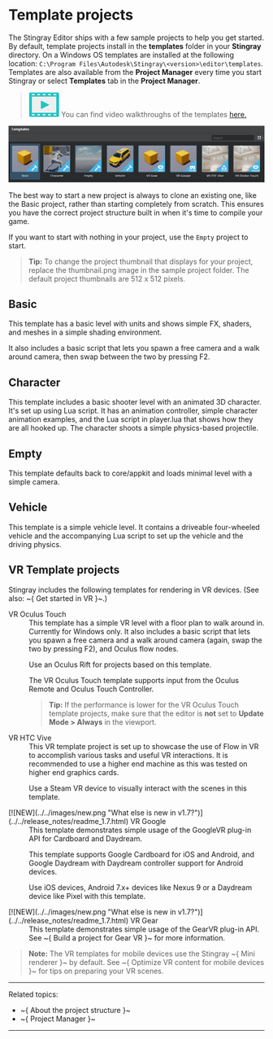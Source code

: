 # Template projects

The Stingray Editor ships with a few sample projects to help you get started. By default, template projects install in the **templates** folder in your **Stingray** directory. On a Windows OS templates are installed at the following location: `C:\Program Files\Autodesk\Stingray\<version>\editor\templates`. Templates are also available from the **Project Manager** every time you start Stingray or select **Templates** tab in the **Project Manager**.

> ![](../../images/icon_video.png) You can find video walkthroughs of the templates <a href="http://area.autodesk.com/learning/series/introduction-to-stingray-template-projects" target="blank">here.</a>

![](../../images/template_projects.png)

The best way to start a new project is always to clone an existing one, like the Basic project, rather than starting completely from scratch. This ensures you have the correct project structure built in when it's time to compile your game.

If you want to start with nothing in your project, use the `Empty` project to start.

> **Tip:** To change the project thumbnail that displays for your project, replace the thumbnail.png image in the sample project folder. The default project thumbnails are 512 x 512 pixels.

## Basic

This template has a basic level with units and shows simple FX, shaders, and meshes in a simple shading environment.

It also includes a basic script that lets you spawn a free camera and a walk around camera, then swap between the two by pressing F2.

## Character

This template includes a basic shooter level with an animated 3D character. It's set up using Lua script. It has an animation controller, simple character animation examples, and the Lua script in player.lua that shows how they are all hooked up. The character shoots a simple physics-based projectile.

## Empty

This template defaults back to core/appkit and loads minimal level with a simple camera.

## Vehicle

This template is a simple vehicle level. It contains a driveable four-wheeled vehicle and the accompanying Lua script to set up the vehicle and the driving physics.

## VR Template projects

Stingray includes the following templates for rendering in VR devices. (See also: ~{ Get started in VR }~.)

<dl>
<dt>VR Oculus Touch</dt>
<dd>This template has a simple VR level with a floor plan to walk around in. Currently for Windows only. It also includes a basic script that lets you spawn a free camera and a walk around camera (again, swap the two by pressing F2), and Oculus flow nodes.

Use an Oculus Rift for projects based on this template.

The VR Oculus Touch template supports input from the Oculus Remote and Oculus Touch Controller.

> **Tip:** If the performance is lower for the VR Oculus Touch template projects, make sure that the editor is **not** set to **Update Mode > Always** in the viewport.</dd>

<dt>VR HTC Vive</dt>
<dd>This VR template project is set up to showcase the use of Flow in VR to accomplish various tasks and useful VR interactions. It is recommended to use a higher end machine as this was tested on higher end graphics cards.

Use a Steam VR device to visually interact with the scenes in this template.</dd>

<dt>[![NEW](../../images/new.png "What else is new in v1.7?")](../../release_notes/readme_1.7.html) VR Google</dt>
<dd>This template demonstrates simple usage of the GoogleVR plug-in API for Cardboard and Daydream.

This template supports Google Cardboard for iOS and Android, and Google Daydream with Daydream controller support for Android devices.

Use iOS devices, Android 7.x+ devices like Nexus 9 or a Daydream device like Pixel with this template.
</dd>

<dt>[![NEW](../../images/new.png "What else is new in v1.7?")](../../release_notes/readme_1.7.html) VR Gear</dt>
<dd>This template demonstrates simple usage of the GearVR plug-in API. See ~{ Build a project for Gear VR }~ for more information.</dd>

</dl>

> **Note:** The VR templates for mobile devices use the Stingray ~{ Mini renderer }~ by default. See ~{ Optimize VR content for mobile devices }~ for tips on preparing your VR scenes.

---
Related topics:
-	~{ About the project structure }~
-	~{ Project Manager }~
---
